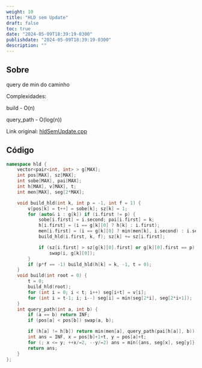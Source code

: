 ```yaml
---
weight: 10
title: "HLD sem Update"
draft: false
toc: true
date: "2024-05-09T18:39:19-0300"
publishdate: "2024-05-09T18:39:19-0300"
description: ""
---
```


## Sobre
 query de min do caminho



 Complexidades:

 build - O(n)

 query_path - O(log(n))



Link original: [hldSemUpdate.cpp](https://github.com/brunomaletta/Biblioteca/tree/master/Codigo/Grafos/LCA-HLD/hldSemUpdate.cpp)

## Código
```cpp
namespace hld {
	vector<pair<int, int> > g[MAX];
	int pos[MAX], sz[MAX];
	int sobe[MAX], pai[MAX];
	int h[MAX], v[MAX], t;
	int men[MAX], seg[2*MAX];

	void build_hld(int k, int p = -1, int f = 1) {
		v[pos[k] = t++] = sobe[k]; sz[k] = 1;
		for (auto& i : g[k]) if (i.first != p) {
			sobe[i.first] = i.second; pai[i.first] = k;
			h[i.first] = (i == g[k][0] ? h[k] : i.first);
			men[i.first] = (i == g[k][0] ? min(men[k], i.second) : i.second);
			build_hld(i.first, k, f); sz[k] += sz[i.first];

			if (sz[i.first] > sz[g[k][0].first] or g[k][0].first == p)
				swap(i, g[k][0]);
		}
		if (p*f == -1) build_hld(h[k] = k, -1, t = 0);
	}
	void build(int root = 0) {
		t = 0;
		build_hld(root);
		for (int i = 0; i < t; i++) seg[i+t] = v[i];
		for (int i = t-1; i; i--) seg[i] = min(seg[2*i], seg[2*i+1]);
	}
	int query_path(int a, int b) {
		if (a == b) return INF;
		if (pos[a] < pos[b]) swap(a, b);

		if (h[a] != h[b]) return min(men[a], query_path(pai[h[a]], b));
		int ans = INF, x = pos[b]+1+t, y = pos[a]+t;
		for (; x <= y; ++x/=2, --y/=2) ans = min({ans, seg[x], seg[y]});
		return ans;
	}
};
```
